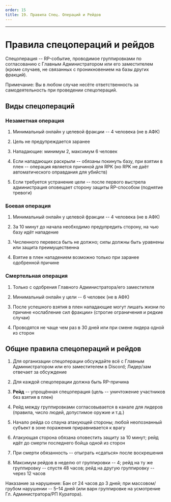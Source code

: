 ```yaml
---
order: 15
title: 19. Правила Спец. Операций и Рейдов
---
```


---

# Правила спецопераций и рейдов

Спецоперация -- RP-событие, проводимое группировками по согласованию с Главным Администратором или его заместителем (кроме случаев, не связанных с проникновением на базы других фракций).

<note type="lab">

Примечание: Вы в любом случае несёте ответственность за самодеятельность при проведении спецопераций.

</note>

## Виды спецопераций

### Незаметная операция

1. Минимальный онлайн у целевой фракции -- 4 человека (не в АФК)

2. Цель не предупреждается заранее

3. Нападающие: минимум 2, максимум 6 человек

4. Если нападающих раскрыли -- обязаны покинуть базу, при взятии в плен -- операция является причиной для RPK (но RPK не даёт автоматического оправдания для убийств)

5. Если требуется устранение цели -- после первого выстрела администрация оповещает сторону защиты RP-способом (поднятие тревоги)

### Боевая операция

1. Минимальный онлайн у целевой фракции -- 4 человека (не в АФК)

2. За 10 минут до начала необходимо предупредить сторону, на чью базу идёт нападение

3. Численного перевеса быть не должно; силы должны быть уравнены или защита преимущественна

4. Взятие в плен нападением возможно только при заранее одобренной причине

### Смертельная операция

1. Только с одобрения Главного Администратора/его заместителя

2. Минимальный онлайн у цели -- 6 человек (не в АФК)

3. После успешного взятия в плен нападающие могут лишать жизни по причине «ослабление сил фракции» (строгие ограничения и редкие случаи)

4. Проводятся не чаще чем раз в 30 дней или при смене лидера одной из сторон

## Общие правила спецопераций и рейдов

1. Для организации спецоперации обсуждайте всё с Главным Администратором или его заместителем в Discord; Лидер/зам отвечает за обсуждение

2. Для каждой спецоперации должна быть RP-причина

3. **Рейд** -- упрощённая спецоперация (цель -- уничтожение участников без взятия в плен)

4. Рейд между группировками согласовывается в канале для лидеров (правила, число людей, допустимое оружие и т.д.)

5. Начало рейда со спауна атакующей стороны; любой неопознанный субъект в зоне поражения приравнивается к врагу

6. Атакующая сторона обязана оповестить защиту за 10 минут; рейд идёт до смерти последнего бойца одной из сторон

7. При смерти обязанность -- отыграть «сдаться» после воскрешения

8. Максимум рейдов в неделю от группировки -- 4; рейд на ту же группировку -- спустя 48 часов; рейд на другую группировку -- через 12 часов

<note type="danger">

Наказание за нарушение: Бан от 24 часов до 3 дней; при массовом/грубом нарушении -- 5–14 дней (или варн группировке на усмотрение Гл. Администратора/РП Куратора).

</note>